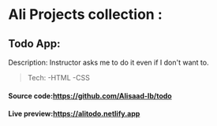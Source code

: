 # Ali Projects collection :
## Todo App:
Description:
Instructor asks me to do it even if I don't want to.
>Tech:
-HTML
-CSS
#### Source code:https://github.com/Alisaad-lb/todo
#### Live preview:https://alitodo.netlify.app

